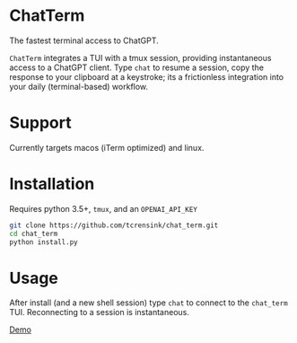 # ChatTerm
The fastest terminal access to ChatGPT.

`ChatTerm` integrates a TUI with a tmux session, providing instantaneous access to a ChatGPT client. Type `chat` to resume a session, copy the response to your clipboard at a keystroke; its a frictionless integration into your daily (terminal-based) workflow.

# Support
Currently targets macos (iTerm optimized) and linux.

# Installation
Requires python 3.5+, `tmux`, and an `OPENAI_API_KEY`

```bash
git clone https://github.com/tcrensink/chat_term.git
cd chat_term
python install.py
```

# Usage
After install (and a new shell session) type `chat` to connect to the `chat_term` TUI. Reconnecting to a session is instantaneous.

[Demo](https://user-images.githubusercontent.com/26497809/238851240-20f6f849-27f6-4e35-b6ef-e8ec761e63de.mov)
